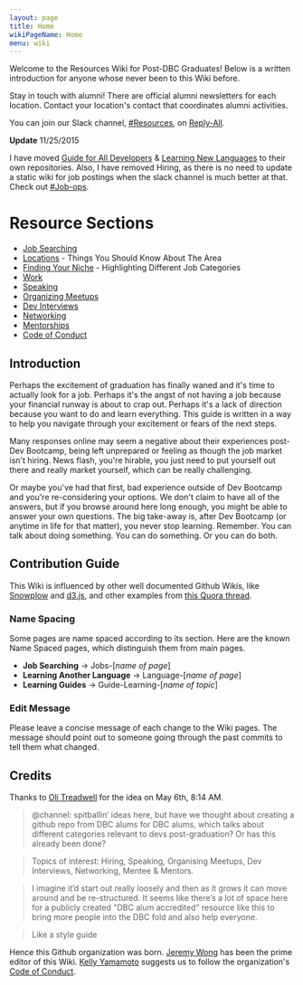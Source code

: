 ```yaml
---
layout: page
title: Home
wikiPageName: Home
menu: wiki
---
```


Welcome to the Resources Wiki for Post-DBC Graduates! Below is a written introduction for anyone whose never been to this Wiki before.

Stay in touch with alumni! There are official alumni newsletters for each location. Contact your location's contact that coordinates alumni activities.

You can join our Slack channel, [#Resources](https://reply-all.slack.com/messages/resources/), on [Reply-All](https://reply-all.slack.com/messages/general/).

**Update** 11/25/2015

I have moved [Guide for All Developers](https://github.com/DBC-Boots/developers-guide) & [Learning New Languages](https://github.com/DBC-Boots/Learning-New-Languages) to their own repositories. Also, I have removed Hiring, as there is no need to update a static wiki for job postings when the slack channel is much better at that. Check out [#Job-ops](https://reply-all.slack.com/messages/resources/).

# Resource Sections

* [Job Searching](Job-Searching)
* [Locations](Jobs-Locations) - Things You Should Know About The Area
* [Finding Your Niche](Finding-Your-Niche) - Highlighting Different Job Categories 
* [Work](Work)
* [Speaking](Speaking)
* [Organizing Meetups](Organizing-Meetups)
* [Dev Interviews](Dev-Interviews)
* [Networking](Networking)
* [Mentorships](Mentorships)
* [Code of Conduct](Code-of-Conduct)

## Introduction

Perhaps the excitement of graduation has finally waned and it's time to actually look for a job. Perhaps it's the angst of not having a job because your financial runway is about to crap out. Perhaps it's a lack of direction because you want to do and learn everything. This guide is written in a way to help you navigate through your excitement or fears of the next steps. 

Many responses online may seem a negative about their experiences post-Dev Bootcamp, being left unprepared or feeling as though the job market isn't hiring. News flash, you're hirable, you just need to put yourself out there and really market yourself, which can be really challenging. 

Or maybe you've had that first, bad experience outside of Dev Bootcamp and you're re-considering your options. We don't claim to have all of the answers, but if you browse around here long enough, you might be able to answer your own questions. The big take-away is, after Dev Bootcamp (or anytime in life for that matter), you never stop learning. Remember. You can talk about doing something. You can do something. Or you can do both.

## Contribution Guide

This Wiki is influenced by other well documented Github Wikis, like [Snowplow](https://github.com/snowplow/snowplow/wiki) and [d3.js](https://github.com/mbostock/d3/wiki), and other examples from [this Quora thread](http://www.quora.com/What-are-some-examples-of-very-well-made-GitHub-wiki-pages-for-open-source-projects).

### Name Spacing

Some pages are name spaced according to its section. Here are the known Name Spaced pages, which distinguish them from main pages.

- **Job Searching** -> Jobs-[*name of page*]
- **Learning Another Language** -> Language-[*name of page*]
- **Learning Guides** -> Guide-Learning-[*name of topic*]

### Edit Message

Please leave a concise message of each change to the Wiki pages. The message should point out to someone going through the past commits to tell them what changed.

## Credits

Thanks to [Oli Treadwell](https://twitter.com/olitreadwell) for the idea on May 6th, 8:14 AM.

> @channel: spitballin’ ideas here, but have we thought about creating a github repo from DBC alums for DBC alums, which talks about different categories relevant to devs post-graduation? Or has this already been done?

> Topics of interest: Hiring, Speaking, Organising Meetups, Dev Interviews, Networking, Mentee & Mentors.

> I imagine it’d start out really loosely and then as it grows it can move around and be re-structured. It seems like there’s a lot of space here for a publicly created "DBC alum accredited” resource like this to bring more people into the DBC fold and also help everyone.

> Like a style guide

Hence this Github organization was born. [Jeremy Wong](https://twitter.com/jermspeaks) has been the prime editor of this Wiki. [Kelly Yamamoto](https://twitter.com/minedamnesia) suggests us to follow the organization's [Code of Conduct](https://github.com/DBC-Boots/Code-of-Conduct).
